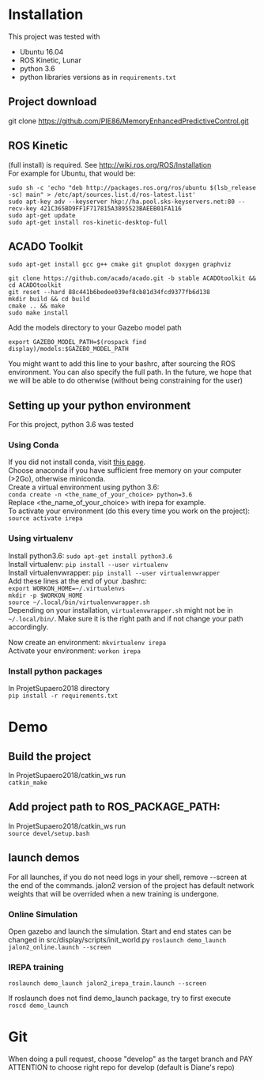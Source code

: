 # Installation
This project was tested with
* Ubuntu 16.04
* ROS Kinetic, Lunar
* python 3.6
* python libraries versions as in `requirements.txt`

## Project download
git clone https://github.com/PIE86/MemoryEnhancedPredictiveControl.git  

## ROS Kinetic
(full install) is required. See http://wiki.ros.org/ROS/Installation  
For example for Ubuntu, that would be:  

```
sudo sh -c 'echo "deb http://packages.ros.org/ros/ubuntu $(lsb_release -sc) main" > /etc/apt/sources.list.d/ros-latest.list'
sudo apt-key adv --keyserver hkp://ha.pool.sks-keyservers.net:80 --recv-key 421C365BD9FF1F717815A3895523BAEEB01FA116
sudo apt-get update
sudo apt-get install ros-kinetic-desktop-full
```

## ACADO Toolkit

```
sudo apt-get install gcc g++ cmake git gnuplot doxygen graphviz

git clone https://github.com/acado/acado.git -b stable ACADOtoolkit && cd ACADOtoolkit
git reset --hard 88c441b6bedee039ef8cb81d34fcd9377fb6d138
mkdir build && cd build
cmake .. && make
sudo make install
```

Add the models directory to your Gazebo model path
```
export GAZEBO_MODEL_PATH=$(rospack find display)/models:$GAZEBO_MODEL_PATH
```

You might want to add this line to your bashrc, after sourcing the ROS environment.
You can also specify the full path. In the future, we hope that we will be able to do otherwise (without being constraining for the user)

## Setting up your python environment
For this project, python 3.6 was tested  
### Using Conda
If you did not install conda, visit [this page](https://conda.io/docs/user-guide/install/linux.html#install-linux-silent).  
Choose anaconda if you have sufficient free memory on your computer (>2Go), otherwise miniconda.   
Create a virtual environment using python 3.6:   
`conda create -n <the_name_of_your_choice> python=3.6`  
Replace <the_name_of_your_choice> with irepa for example.  
To activate your environment (do this every time you work on the project): `source activate irepa`   

### Using virtualenv
Install python3.6: `sudo apt-get install python3.6`  
Install virtualenv: `pip install --user virtualenv`  
Install virtualenvwrapper: `pip install --user virtualenvwrapper`  
Add these lines at the end of your .bashrc:   
`export WORKON_HOME=~/.virtualenvs`  
`mkdir -p $WORKON_HOME`  
`source ~/.local/bin/virtualenvwrapper.sh`  
Depending on your installation, `virtualenvwrapper.sh` might not be in
`~/.local/bin/`. Make sure it is the right path and if not change your path accordingly.

Now create an environment: `mkvirtualenv irepa`  
Activate your environment: `workon irepa`

### Install python packages
In ProjetSupaero2018 directory  
`pip install -r requirements.txt`  

# Demo
## Build the project
In ProjetSupaero2018/catkin_ws run  
`catkin_make`

## Add project path to ROS_PACKAGE_PATH:
In ProjetSupaero2018/catkin_ws run  
`source devel/setup.bash`

## launch demos
For all launches, if you do not need logs in your shell, remove --screen at the
end of the commands. jalon2 version of the project has default network weights that will be overrided when a new training is undergone.   
### Online Simulation
Open gazebo and launch the simulation. Start and end states can be changed in
src/display/scripts/init_world.py
`roslaunch demo_launch jalon2_online.launch --screen`

### IREPA training
`roslaunch demo_launch jalon2_irepa_train.launch --screen`

If roslaunch does not find demo_launch package, try to first execute  
`roscd demo_launch`  


# Git
When doing a pull request, choose "develop" as the target branch and PAY ATTENTION to
choose right repo for develop (default is Diane's repo)
